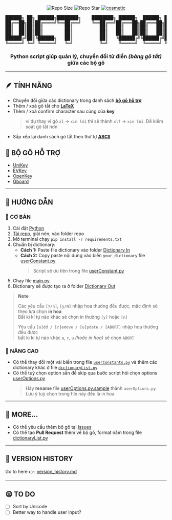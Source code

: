 <p align="center">
    <img src="https://img.shields.io/github/repo-size/KevinNitroG/Dict-Tool?style=for-the-badge" alt="Repo Size"/>
    <img src="https://img.shields.io/github/stars/KevinNitroG/Dict-Tool?style=for-the-badge" alt="Repo Star"/>
    <a href="https://github.com/KevinNitroG/Dict-Tool/archive/refs/heads/main.zip">
        <img src="https://img.shields.io/badge/dict_convert-download-yellow?style=for-the-badge" alt="cosmetic"/>
    </a>
</p>

<pre align="center">
██████╗ ██╗ ██████╗████████╗    ████████╗ ██████╗  ██████╗ ██╗     ███████╗
██╔══██╗██║██╔════╝╚══██╔══╝    ╚══██╔══╝██╔═══██╗██╔═══██╗██║     ██╔════╝
██║  ██║██║██║        ██║          ██║   ██║   ██║██║   ██║██║     ███████╗
██║  ██║██║██║        ██║          ██║   ██║   ██║██║   ██║██║     ╚════██║
██████╔╝██║╚██████╗   ██║          ██║   ╚██████╔╝╚██████╔╝███████╗███████║
╚═════╝ ╚═╝ ╚═════╝   ╚═╝          ╚═╝    ╚═════╝  ╚═════╝ ╚══════╝╚══════╝
</pre>

<h3 align="center">Python script giúp quản lý, chuyển đổi từ điển <i>(bảng gõ tắt)</i> giữa các bộ gõ</h3>

---

## 🪶 TÍNH NĂNG

-   Chuyển đổi giữa các dictionary trong danh sách [**bộ gõ hỗ trợ**](#bộ-gõ-hỗ-trợ-📃)
-   Thêm / xoá gõ tắt cho [**LaTeX**][LaTeX_Gboard_repo_link]
-   Thêm / xoá confirm character sau cùng của **key**
    > ví dụ thay vì gõ `xl` -> `xin lỗi` thì sẽ thành `xlf` -> `xin lỗi`. Dễ kiểm soát gõ tắt hơn
-   Sắp xếp lại danh sách gõ tắt theo thứ tự [**ASCII**][ASCII_information]

## 📃 BỘ GÕ HỖ TRỢ

-   [UniKey](https://www.unikey.org/)
-   [EVKey](https://evkeyvn.com/)
-   [OpenKey](https://open-key.org/)
-   [Gboard](https://play.google.com/store/apps/details?id=com.google.android.inputmethod.latin)

---

## 📄 HƯỚNG DẪN

### 🐣 CƠ BẢN

1.  Cài đặt [Python](https://www.python.org/downloads/)
2.  [Tải repo](https://github.com/KevinNitroG/Dict-Tool/archive/refs/heads/main.zip), giải nén, vào folder repo
3.  Mở terminal chạy `pip install -r requirements.txt`
4.  Chuẩn bị dictionary:
    -   **Cách 1:** Paste file dictionary vào folder [Dictionary In](../Dictionary%20In/)
    -   **Cách 2:** Copy paste nội dung vào biến `your_dictionary` file [userConstant.py](../userConstants.py)
        > Script sẽ ưu tiên trong file [userConstant.py](../userConstants.py)
5.  Chạy file [main.py](../main.py)
6.  Dictionary sẽ được tạo ra ở folder [Dictionary Out](../Dictionary%20Out/)

> **Note**
>
> Các yêu cầu `[Y/n]`, `[y/N]` nhập hoa thường đều được, mặc định sẽ theo lựa chọn **in hoa**<br>Bất kì kí tự nào khác sẽ chọn in thường `[y]` hoặc `[n]`
>
> Yêu cầu `[a]dd / [r]emove / [u]pdate / [ABORT]` nhập hoa thường đều được<br>bất kì kí tự nào khác `a`, `r`, `u` _(hoặc in hoa)_ sẽ chọn `ABORT`

### 🦾 NÂNG CAO

-   Có thể thay đổi một vài biến trong file [`userConstants.py`](../userConstants.py) và thêm các dictionary khác ở file [`dictionaryList.py`](../dictionaryList.py)
-   Có thể tuỳ chọn option sẵn để skip qua bước script hỏi chọn options [userOptions.py](../userOptions.py)
    > Hãy **rename** file [userOptions.py.sample](../userOptions.py.sample) thành `userOptions.py`<br>Lưu ý tuỳ chọn trong file này đều là in hoa

---

## 🥰 MORE...

-   Có thể yêu cầu thêm bộ gõ tại [Issues](https://github.com/KevinNitroG/Dict-Tool/issues)
-   Có thể tạo **Pull Request** thêm về bộ gõ, format nằm trong file [dictionaryList.py](../dictionaryList.py)

---

## 🧓 VERSION HISTORY

Go to here 👉: [version_history.md](version_history.md)

---

## 😫 TO DO

-   [ ] Sort by Unicode
-   [ ] Better way to handle user input?

<!-- Foot hyperlinks -->

[LaTeX_Gboard_repo_link]: https://github.com/DenverCoder1/latex-gboard-dictionary
[ASCII_information]: https://www.vlsifacts.com/wp-content/uploads/2023/02/ASCII-Code.png

